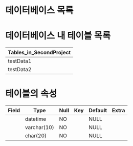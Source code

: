 # 데이터베이스 목록



# 데이터베이스 내 테이블 목록  
| Tables_in_SecondProject |
|-------------------------|
| testData1               |
| testData2               |


# 테이블의 속성  
| Field | Type        | Null | Key | Default | Extra |
|-------|-------------|------|-----|---------|-------|
|       | datetime    | NO   |     | NULL    |       |
|       | varchar(10) | NO   |     | NULL    |       |
|       | char(20)    | NO   |     | NULL    |       |